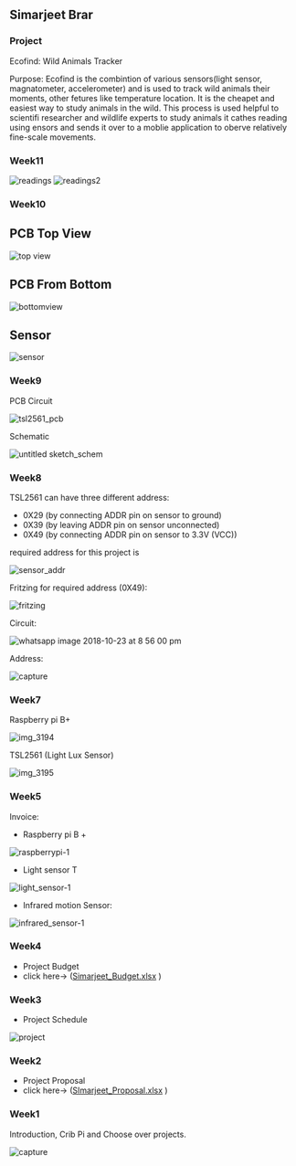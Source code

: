 ## Simarjeet Brar

### Project
Ecofind: Wild Animals Tracker

Purpose: Ecofind is the combintion of various sensors(light sensor, magnatometer, accelerometer) and is used to track wild animals their moments, other fetures like temperature location. It is the cheapet and easiest way to study animals in the wild. This process is used helpful to scientifi researcher and wildlife experts to study animals it cathes reading using ensors and sends it over to a moblie application to oberve relatively fine-scale movements.

### Week11


![readings](https://user-images.githubusercontent.com/43556409/48499468-82ff0900-e806-11e8-8ef6-7f3353c95b32.PNG)
![readings2](https://user-images.githubusercontent.com/43556409/48499469-84c8cc80-e806-11e8-874b-6d3361a8ca31.PNG)

### Week10

## PCB Top View
![top view](https://user-images.githubusercontent.com/43556409/48143713-664e5880-e27d-11e8-8d18-8a5d21c98186.jpeg)

## PCB From Bottom
![bottomview](https://user-images.githubusercontent.com/43556409/48143707-63536800-e27d-11e8-87f8-70282208b356.jpeg)

## Sensor
![sensor](https://user-images.githubusercontent.com/43556409/48143710-651d2b80-e27d-11e8-8830-a61f56cba8d6.jpeg)




### Week9

PCB Circuit

![tsl2561_pcb](https://user-images.githubusercontent.com/43556409/47757043-f4718000-dc7a-11e8-98f0-5cec839e8a72.png)

Schematic

![untitled sketch_schem](https://user-images.githubusercontent.com/43556409/47757044-f63b4380-dc7a-11e8-9016-c85e082d571e.png)


### Week8

TSL2561 can have three different address:
- 0X29   (by connecting ADDR pin on sensor to ground)
- 0X39   (by leaving ADDR pin on sensor unconnected)   
- 0X49   (by connecting ADDR pin on sensor to 3.3V (VCC))

required address for this project is

![sensor_addr](https://user-images.githubusercontent.com/43556409/47399135-35aae280-d705-11e8-89fb-b2faf4261037.PNG)

Fritzing for required address (0X49):

![fritzing](https://user-images.githubusercontent.com/43556409/47450891-51a99500-d794-11e8-9b14-d41651175b60.PNG)

Circuit:

![whatsapp image 2018-10-23 at 8 56 00 pm](https://user-images.githubusercontent.com/43556409/47399397-3f811580-d706-11e8-989f-6016035ddd46.jpeg)


Address:

![capture](https://user-images.githubusercontent.com/43556409/47399136-380d3c80-d705-11e8-99d8-7579be8f5091.PNG)


### Week7

Raspberry pi B+

![img_3194](https://user-images.githubusercontent.com/43556409/47102139-e860d980-d209-11e8-9f1f-8e0ecd4a0637.JPG)

TSL2561 (Light Lux Sensor)

![img_3195](https://user-images.githubusercontent.com/43556409/47102147-ec8cf700-d209-11e8-8dac-80f9a55e2231.JPG)


### Week5
Invoice:

- Raspberry pi B +

![raspberrypi-1](https://user-images.githubusercontent.com/43556409/46379284-4cad6600-c66c-11e8-9d14-c7d02e0a1f0d.png)

- Light sensor T

![light_sensor-1](https://user-images.githubusercontent.com/43556409/46379312-6058cc80-c66c-11e8-8f22-2004b1a7181c.png)

- Infrared motion Sensor:

![infrared_sensor-1](https://user-images.githubusercontent.com/43556409/46379311-6058cc80-c66c-11e8-9076-e58b93520d20.png)


### Week4
- Project Budget 
- click here-> ([Simarjeet_Budget.xlsx](https://github.com/Simarjeet-Brar/CENG317/files/2447549/Simarjeet_Budget.xlsx)
)

### Week3
- Project Schedule 

![project](https://user-images.githubusercontent.com/43556409/46494424-cf573200-c7e0-11e8-9879-b95b8adfc741.PNG)


### Week2

- Project Proposal  
- click here-> ([SImarjeet_Proposal.xlsx](https://github.com/Simarjeet-Brar/CENG317/files/2447551/SImarjeet_Proposal.xlsx)
)

### Week1

Introduction, Crib Pi and Choose over projects.

![capture](https://user-images.githubusercontent.com/43556409/46494480-fdd50d00-c7e0-11e8-97bc-7a600500f4c3.PNG)


